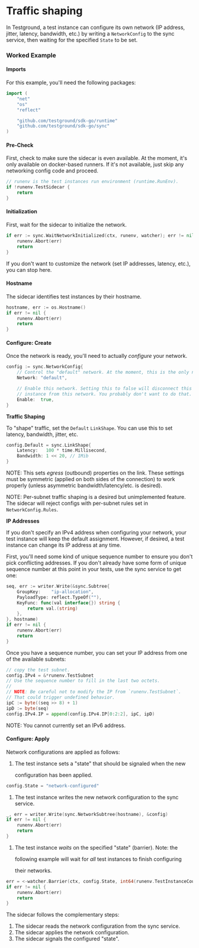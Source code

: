 # Traffic shaping

In Testground, a test instance can configure its own network \(IP address, jitter, latency, bandwidth, etc.\) by writing a `NetworkConfig` to the sync service, then waiting for the specified `State` to be set.

### Worked Example

#### Imports

For this example, you'll need the following packages:

```go
import (
    "net"
    "os"
    "reflect"

    "github.com/testground/sdk-go/runtime"
    "github.com/testground/sdk-go/sync"
)
```

#### Pre-Check

First, check to make sure the sidecar is even available. At the moment, it's only available on docker-based runners. If it's not available, just skip any networking config code and proceed.

```go
// runenv is the test instances run environment (runtime.RunEnv).
if !runenv.TestSidecar {
    return
}
```

#### Initialization

First, wait for the sidecar to initialize the network.

```go
if err := sync.WaitNetworkInitialized(ctx, runenv, watcher); err != nil {
    runenv.Abort(err)
    return
}
```

If you don't want to customize the network \(set IP addresses, latency, etc.\), you can stop here.

#### Hostname

The sidecar identifies test instances by their hostname.

```go
hostname, err := os.Hostname()
if err != nil {
    runenv.Abort(err)
    return
}
```

#### Configure: Create

Once the network is ready, you'll need to actually _configure_ your network.

```go
config := sync.NetworkConfig{
    // Control the "default" network. At the moment, this is the only network.
    Network: "default",

    // Enable this network. Setting this to false will disconnect this test
    // instance from this network. You probably don't want to do that.
    Enable:  true,
}
```

**Traffic Shaping**

To "shape" traffic, set the `Default` `LinkShape`. You can use this to set latency, bandwidth, jitter, etc.

```go
config.Default = sync.LinkShape{
    Latency:   100 * time.Millisecond,
    Bandwidth: 1 << 20, // 1Mib
}
```

NOTE: This sets _egress_ \(outbound\) properties on the link. These settings must be symmetric \(applied on both sides of the connection\) to work properly \(unless asymmetric bandwidth/latency/etc. is desired\).

NOTE: Per-subnet traffic shaping is a desired but unimplemented feature. The sidecar will reject configs with per-subnet rules set in `NetworkConfig.Rules`.

**IP Addresses**

If you don't specify an IPv4 address when configuring your network, your test instance will keep the default assignment. However, if desired, a test instance can change its IP address at any time.

First, you'll need some kind of unique sequence number to ensure you don't pick conflicting addresses. If you don't already have some form of unique sequence number at this point in your tests, use the sync service to get one:

```go
seq, err := writer.Write(&sync.Subtree{
    GroupKey:    "ip-allocation",
    PayloadType: reflect.TypeOf(""),
    KeyFunc: func(val interface{}) string {
        return val.(string)
    },
}, hostname)
if err != nil {
    runenv.Abort(err)
    return
}
```

Once you have a sequence number, you can set your IP address from one of the available subnets:

```go
// copy the test subnet.
config.IPv4 = &*runenv.TestSubnet
// Use the sequence number to fill in the last two octets.
//
// NOTE: Be careful not to modify the IP from `runenv.TestSubnet`.
// That could trigger undefined behavior.
ipC := byte((seq >> 8) + 1)
ipD := byte(seq)
config.IPv4.IP = append(config.IPv4.IP[0:2:2], ipC, ipD)
```

NOTE: You cannot currently set an IPv6 address.

#### Configure: Apply

Network configurations are applied as follows:

1. The test instance sets a "state" that should be signaled when the new

   configuration has been applied.

```go
config.State = "network-configured"
```

1. The test instance writes the new network configuration to the sync service.

```go
_, err = writer.Write(sync.NetworkSubtree(hostname), &config)
if err != nil {
    runenv.Abort(err)
    return
}
```

1. The test instance _waits_ on the specified "state" \(barrier\). Note: the

   following example will wait for _all_ test instances to finish configuring

   their networks.

```go
err = <-watcher.Barrier(ctx, config.State, int64(runenv.TestInstanceCount))
if err != nil {
    runenv.Abort(err)
    return
}
```

The sidecar follows the complementary steps:

1. The sidecar reads the network configuration from the sync service.
2. The sidecar applies the network configuration.
3. The sidecar signals the configured "state".

